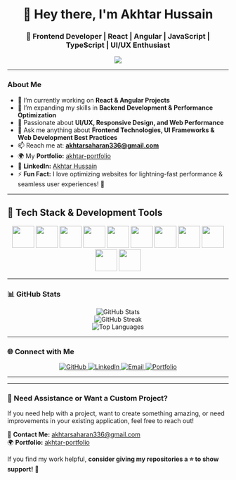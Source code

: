 <h1 align="center">👋 Hey there, I'm Akhtar Hussain</h1>
<h3 align="center">🚀 Frontend Developer | React | Angular | JavaScript | TypeScript | UI/UX Enthusiast</h3>

<p align="center">
  <img src="https://readme-typing-svg.herokuapp.com?font=Fira+Code&duration=4000&pause=1000&color=1D9BF0&center=true&vCenter=true&width=600&height=45&lines=Building+Modern+Web+Experiences+✨;Passionate+Frontend+Developer+🎨;Bringing+Ideas+to+Life+with+Code+💡" />
</p>

---

###  **About Me**
- 🔭 I’m currently working on **React & Angular Projects**
- 🌱 I’m expanding my skills in **Backend Development & Performance Optimization**
- 🎯 Passionate about **UI/UX, Responsive Design, and Web Performance**
- 💬 Ask me anything about **Frontend Technologies, UI Frameworks & Web Development Best Practices**
- 📫 Reach me at: **[akhtarsaharan336@gmail.com](mailto:akhtarsaharan336@gmail.com)**
- 🌍 My **Portfolio:** [akhtar-portfolio](https://akhtarhossain.github.io/akhtar-portfolio/)
- 💼 **LinkedIn:** [Akhtar Hussain](https://www.linkedin.com/in/akhtar-hussain-987668241/)
- ⚡ **Fun Fact:** I love optimizing websites for lightning-fast performance & seamless user experiences! 🚀

---

## 🎨 **Tech Stack & Development Tools**
<p align="center">
  <a href="#"><img src="https://skillicons.dev/icons?i=react&theme=dark" width="50px" height="50px" /></a>
  <a href="#"><img src="https://skillicons.dev/icons?i=angular&theme=dark" width="50px" height="50px" /></a>
  <a href="#"><img src="https://skillicons.dev/icons?i=js&theme=dark" width="50px" height="50px" /></a>
  <a href="#"><img src="https://skillicons.dev/icons?i=ts&theme=dark" width="50px" height="50px" /></a>
  <a href="#"><img src="https://skillicons.dev/icons?i=bootstrap&theme=dark" width="50px" height="50px" /></a>
  <a href="#"><img src="https://skillicons.dev/icons?i=wordpress&theme=dark" width="50px" height="50px" /></a>
  <a href="#"><img src="https://skillicons.dev/icons?i=figma&theme=dark" width="50px" height="50px" /></a>
  <a href="#"><img src="https://skillicons.dev/icons?i=github&theme=dark" width="50px" height="50px" /></a>
  <a href="#"><img src="https://skillicons.dev/icons?i=git&theme=dark" width="50px" height="50px" /></a>
  <a href="#"><img src="https://skillicons.dev/icons?i=vscode&theme=dark" width="50px" height="50px" /></a>
  <a href="#"><img src="https://skillicons.dev/icons?i=tailwind&theme=dark" width="50px" height="50px" /></a>
</p>

---

### 📊 **GitHub Stats**
<div align="center">
  <img src="https://github-readme-stats.vercel.app/api?username=AkhtarHossain&show_icons=true&theme=radical&count_private=true" alt="GitHub Stats" />
  <br>
  <img src="https://github-readme-streak-stats.herokuapp.com/?user=AkhtarHossain&theme=radical" alt="GitHub Streak" />
  <br>
  <img src="https://github-readme-stats.vercel.app/api/top-langs/?username=AkhtarHossain&layout=compact&theme=radical" alt="Top Languages" />
</div>

---

### 🌐 **Connect with Me**
<p align="center">
  <a href="https://github.com/AkhtarHossain">
    <img src="https://img.shields.io/badge/Github-333?style=for-the-badge&logo=github&logoColor=white" alt="GitHub"/>
  </a>
  <a href="https://www.linkedin.com/in/akhtar-hussain-987668241/">
    <img src="https://img.shields.io/badge/LinkedIn-0077B5?style=for-the-badge&logo=linkedin&logoColor=white" alt="LinkedIn"/>
  </a>
  <a href="mailto:akhtarsaharan336@gmail.com">
    <img src="https://img.shields.io/badge/Email-EA4335?style=for-the-badge&logo=gmail&logoColor=white" alt="Email"/>
  </a>
  <a href="https://akhtarhossain.github.io/akhtar-portfolio/">
    <img src="https://img.shields.io/badge/Portfolio-FF5722?style=for-the-badge&logo=firefoxbrowser&logoColor=white" alt="Portfolio"/>
  </a>
</p>

---

---
### 💬 Need Assistance or Want a Custom Project?
If you need help with a project, want to create something amazing, or need improvements in your existing application, feel free to reach out!  

📩 **Contact Me:** [akhtarsaharan336@gmail.com](mailto:akhtarsaharan336@gmail.com)  
🌍 **Portfolio:** [akhtar-portfolio](https://akhtarhossain.github.io/akhtar-portfolio/)  

If you find my work helpful, **consider giving my repositories a ⭐ to show support!** 🚀

